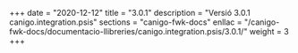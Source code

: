 +++
date        = "2020-12-12"
title       = "3.0.1"
description = "Versió 3.0.1 canigo.integration.psis"
sections    = "canigo-fwk-docs"
enllac		= "/canigo-fwk-docs/documentacio-llibreries/canigo.integration.psis/3.0.1/"
weight		= 3
+++
